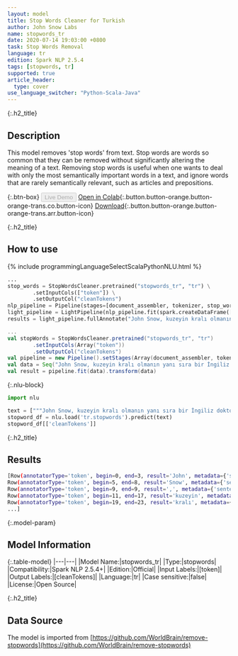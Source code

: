 ```yaml
---
layout: model
title: Stop Words Cleaner for Turkish
author: John Snow Labs
name: stopwords_tr
date: 2020-07-14 19:03:00 +0800
task: Stop Words Removal
language: tr
edition: Spark NLP 2.5.4
tags: [stopwords, tr]
supported: true
article_header:
  type: cover
use_language_switcher: "Python-Scala-Java"
---
```


{:.h2_title}
## Description
This model removes 'stop words' from text. Stop words are words so common that they can be removed without significantly altering the meaning of a text. Removing stop words is useful when one wants to deal with only the most semantically important words in a text, and ignore words that are rarely semantically relevant, such as articles and prepositions.

{:.btn-box}
<button class="button button-orange" disabled>Live Demo</button>
[Open in Colab](https://colab.research.google.com/github/JohnSnowLabs/spark-nlp-workshop/blob/b2eb08610dd49d5b15077cc499a94b4ec1e8b861/jupyter/annotation/english/stop-words/StopWordsCleaner.ipynb){:.button.button-orange.button-orange-trans.co.button-icon}
[Download](https://s3.amazonaws.com/auxdata.johnsnowlabs.com/public/models/stopwords_tr_tr_2.5.4_2.4_1594742440173.zip){:.button.button-orange.button-orange-trans.arr.button-icon}

{:.h2_title}
## How to use

<div class="tabs-box" markdown="1">

{% include programmingLanguageSelectScalaPythonNLU.html %}

```python
...
stop_words = StopWordsCleaner.pretrained("stopwords_tr", "tr") \
        .setInputCols(["token"]) \
        .setOutputCol("cleanTokens")
nlp_pipeline = Pipeline(stages=[document_assembler, tokenizer, stop_words])
light_pipeline = LightPipeline(nlp_pipeline.fit(spark.createDataFrame([['']]).toDF("text")))
results = light_pipeline.fullAnnotate("John Snow, kuzeyin kralı olmanın yanı sıra bir İngiliz doktordur ve anestezi ve tıbbi hijyenin geliştirilmesinde liderdir.")
```

```scala
...
val stopWords = StopWordsCleaner.pretrained("stopwords_tr", "tr")
        .setInputCols(Array("token"))
        .setOutputCol("cleanTokens")
val pipeline = new Pipeline().setStages(Array(document_assembler, tokenizer, stopWords))
val data = Seq("John Snow, kuzeyin kralı olmanın yanı sıra bir İngiliz doktordur ve anestezi ve tıbbi hijyenin geliştirilmesinde liderdir.").toDF("text")
val result = pipeline.fit(data).transform(data)
```

{:.nlu-block}
```python
import nlu

text = ["""John Snow, kuzeyin kralı olmanın yanı sıra bir İngiliz doktordur ve anestezi ve tıbbi hijyenin geliştirilmesinde liderdir."""]
stopword_df = nlu.load('tr.stopwords').predict(text)
stopword_df[['cleanTokens']]
```

</div>

{:.h2_title}
## Results

```bash
[Row(annotatorType='token', begin=0, end=3, result='John', metadata={'sentence': '0'}),
Row(annotatorType='token', begin=5, end=8, result='Snow', metadata={'sentence': '0'}),
Row(annotatorType='token', begin=9, end=9, result=',', metadata={'sentence': '0'}),
Row(annotatorType='token', begin=11, end=17, result='kuzeyin', metadata={'sentence': '0'}),
Row(annotatorType='token', begin=19, end=23, result='kralı', metadata={'sentence': '0'}),
...]
```

{:.model-param}
## Model Information

{:.table-model}
|---|---|
|Model Name:|stopwords_tr|
|Type:|stopwords|
|Compatibility:|Spark NLP 2.5.4+|
|Edition:|Official|
|Input Labels:|[token]|
|Output Labels:|[cleanTokens]|
|Language:|tr|
|Case sensitive:|false|
|License:|Open Source|

{:.h2_title}
## Data Source
The model is imported from [https://github.com/WorldBrain/remove-stopwords](https://github.com/WorldBrain/remove-stopwords)